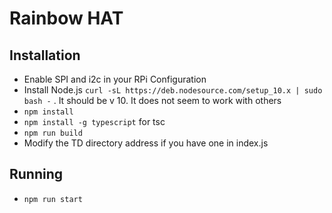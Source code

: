 # Rainbow HAT

## Installation

- Enable SPI and i2c in your RPi Configuration
- Install Node.js `curl -sL https://deb.nodesource.com/setup_10.x | sudo bash -` . It should be v 10. It does not seem to work with others
- `npm install`
- `npm install -g typescript` for tsc
- `npm run build`
- Modify the TD directory address if you have one in index.js

## Running
- `npm run start`
